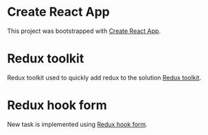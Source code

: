# Create React App

This project was bootstrapped with [Create React App](https://github.com/facebook/create-react-app).


# Redux toolkit

Redux toolkit used to quickly add redux to the solution [Redux toolkit](https://redux-toolkit.js.org/).


# Redux hook form

New task is implemented using [Redux hook form](https://react-hook-form.com/).
